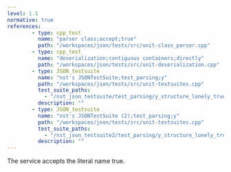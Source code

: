 ```yaml
---
level: 1.1
normative: true
references:
        - type: cpp_test
          name: "parser class;accept;true"
          path: "/workspaces/json/tests/src/unit-class_parser.cpp"
        - type: cpp_test
          name: "deserialization;contiguous containers;directly"
          path: "/workspaces/json/tests/src/unit-deserialization.cpp"
        - type: JSON_testsuite
          name: "nst's JSONTestSuite;test_parsing;y"
          path: "/workspaces/json/tests/src/unit-testsuites.cpp"
          test_suite_paths:
            - "/nst_json_testsuite/test_parsing/y_structure_lonely_true.json"
          description: ""  
        - type: JSON_testsuite
          name: "nst's JSONTestSuite (2);test_parsing;y"
          path: "/workspaces/json/tests/src/unit-testsuites.cpp"
          test_suite_paths:
            - "/nst_json_testsuite2/test_parsing/y_structure_lonely_true.json"
          description: ""
---
```


The service accepts the literal name true.
